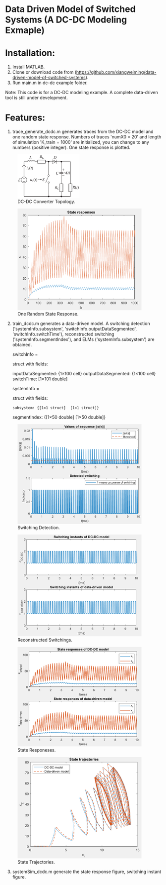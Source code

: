 # Data Driven Model of Switched Systems (A DC-DC Modeling Exmaple)

# Installation:
  1) Install MATLAB.
  2) Clone or download code from (https://github.com/xiangweiming/data-driven-model-of-switched-systems).
  3) Run main.m in dc-dc example folder.

Note: This code is for a DC-DC modeling example. A complete data-driven tool is still under development.

# Features:

1) trace_generate_dcdc.m generates traces from the DC-DC model and one random state response. Numbers of traces 'numX0 = 20' and length of simulation 'K_train = 1000' are initialized, you can change to any numbers (positive integer). One state response is plotted. 

<figure>
    <img src="/image/dcdc.png" width="200"> <figcaption>DC-DC Converter Topology.</figcaption>
</figure>

<figure>
    <img src="/image/fig1.png" width="400"> <figcaption>One Random State Response.</figcaption>
</figure>

2) train_dcdc.m generates a data-driven model. A switching detection ('systemInfo.subsystem', 'switchInfo.outputDataSegmented', 'switchInfo.switchTime'), reconstructed switching ('systemInfo.segmentIndex'), and ELMs ('systemInfo.subsystem') are obtained.

    switchInfo = 

    struct with fields:

     inputDataSegmented: {1×100 cell}
    outputDataSegmented: {1×100 cell}
             switchTime: [1×101 double]

    systemInfo = 

    struct with fields:

       subsystem: {[1×1 struct]  [1×1 struct]}
    segmentIndex: {[1×50 double]  [1×50 double]}

<figure>
    <img src="/image/fig2.png" width="400"> <figcaption>Switching Detection.</figcaption>
</figure>


<figure>
    <img src="/image/fig5.png" width="400"> <figcaption>Reconstructed Switchings.</figcaption>
</figure>

<figure>
    <img src="/image/fig3.png" width="400"> <figcaption>State Responeses.</figcaption>
</figure>

<figure>
    <img src="/image/fig4.png" width="400"> <figcaption>State Trajectories.</figcaption>
</figure>


3) systemSim_dcdc.m generate the state response figure, switching instant figure. 





